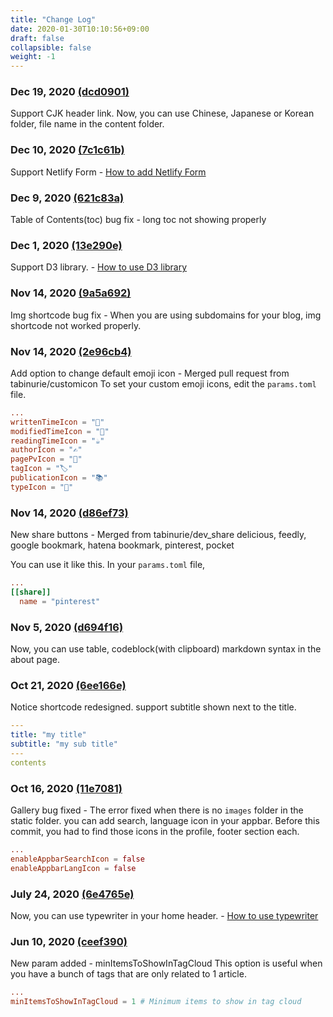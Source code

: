 ```yaml
---
title: "Change Log"
date: 2020-01-30T10:10:56+09:00
draft: false
collapsible: false
weight: -1
---
```


### Dec 19, 2020 [(dcd0901)](https://github.com/zzossig/hugo-theme-zzo/commit/dcd0901)

Support CJK header link.
Now, you can use Chinese, Japanese or Korean folder, file name in the content folder.

### Dec 10, 2020 [(7c1c61b)](https://github.com/zzossig/hugo-theme-zzo/commit/7c1c61b)

Support Netlify Form - [How to add Netlify Form](/zzo/pages/contact/)

### Dec 9, 2020 [(621c83a)](https://github.com/zzossig/hugo-theme-zzo/commit/621c83a)

Table of Contents(toc) bug fix - long toc not showing properly

### Dec 1, 2020 [(13e290e)](https://github.com/zzossig/hugo-theme-zzo/commit/13e290e)

Support D3 library. - [How to use D3 library](/zzo/externallibrary/d3/)

### Nov 14, 2020 [(9a5a692)](https://github.com/zzossig/hugo-theme-zzo/commit/9a5a692)

Img shortcode bug fix - When you are using subdomains for your blog, img shortcode not worked properly.

### Nov 14, 2020 [(2e96cb4)](https://github.com/zzossig/hugo-theme-zzo/commit/2e96cb4)

Add option to change default emoji icon - Merged pull request from tabinurie/customicon
To set your custom emoji icons, edit the `params.toml` file.

```params.toml
...
writtenTimeIcon = "📅"
modifiedTimeIcon = "📝"
readingTimeIcon = "☕"
authorIcon = "✍️"
pagePvIcon = "👀"
tagIcon = "🏷️"
publicationIcon = "📚"
typeIcon = "🎯"
```

### Nov 14, 2020 [(d86ef73)](https://github.com/zzossig/hugo-theme-zzo/commit/d86ef73)

New share buttons - Merged from tabinurie/dev_share
delicious, feedly, google bookmark, hatena bookmark, pinterest, pocket

You can use it like this. In your `params.toml` file,

```params.toml
...
[[share]]
  name = "pinterest"
```

### Nov 5, 2020 [(d694f16)](https://github.com/zzossig/hugo-theme-zzo/commit/d694f16)

Now, you can use table, codeblock(with clipboard) markdown syntax in the about page.

### Oct 21, 2020 [(6ee166e)](https://github.com/zzossig/hugo-theme-zzo/commit/6ee166e)

Notice shortcode redesigned.
support subtitle shown next to the title.

```yaml
---
title: "my title"
subtitle: "my sub title"
---
contents
```

### Oct 16, 2020 [(11e7081)](https://github.com/zzossig/hugo-theme-zzo/commit/11e7081)

Gallery bug fixed - The error fixed when there is no `images` folder in the static folder.
you can add search, language icon in your appbar. Before this commit, you had to find those icons in the profile, footer section each.

```params.toml
...
enableAppbarSearchIcon = false
enableAppbarLangIcon = false
```

### July 24, 2020 [(6e4765e)](https://github.com/zzossig/hugo-theme-zzo/commit/6e4765e)

Now, you can use typewriter in your home header. - [How to use typewriter](/zzo/userguide/typewriteheader/)

### Jun 10, 2020 [(ceef390)](https://github.com/zzossig/hugo-theme-zzo/commit/ceef390)

New param added - minItemsToShowInTagCloud
This option is useful when you have a bunch of tags that are only related to 1 article.

```params.toml
...
minItemsToShowInTagCloud = 1 # Minimum items to show in tag cloud
```